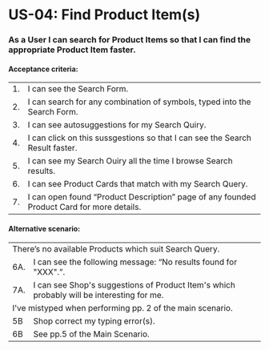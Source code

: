 # US-04: Find Product Item(s)
### As a User I can search for Product Items so that I can find the appropriate Product Item faster.

#### **Acceptance criteria:**

<table>
    <tr>
        <td>1.</td>
        <td>I can see the Search Form.</td>
    </tr>
    <tr>
        <td>2.</td>
        <td>I can search for any combination of symbols, typed into the Search Form.</td>
    <tr>
        <td>3.</td>
        <td>I can see autosuggestions for my Search Quiry. </td>
    </tr>
        <td>4.</td>
        <td>I can click on this sussgestions so that I can see the Search Result faster.</td>
    <tr>
        <td>5.</td>
        <td>I can see my Search Ouiry all the time I browse Search results.</td>
    </tr>
    <tr>
        <td>6.</td>
        <td>I can see Product Cards that match with my Search Query.</td>
    </tr>
    <tr>
        <td>7.</td>
        <td>I can open found “Product Description” page of any founded Product Card for more details.</td>
    </tr>
</table>

#### **Alternative scenario:**

<table>
     <tr>
        <td colspan="2">There’s no available Products which suit Search Query.</td>
    </tr>
    <tr>
        <td>6A.</td>
        <td>I can see the following message: “No results found for "ХХХ".”.</td>
     </tr>
     <tr>
        <td>7A.</td>
        <td>I can see Shop's suggestions of Product Item's which probably will be interesting for me.</td>
    </tr>    
    <tr>
        <td colspan="2">I've mistyped when performing pp. 2 of the main scenario.</td>
    </tr>
    <tr>
        <td>5B</td>
        <td>Shop correct my typing error(s).</td>
     </tr>
     <tr>
        <td>6B</td>
        <td>See pp.5 of the Main Scenario.</td>
    </tr> 
</table>